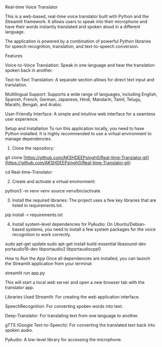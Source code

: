 Real-time Voice Translator


This is a web-based, real-time voice translator built with Python and the Streamlit framework. It allows users to speak into their microphone and have their words instantly translated and spoken aloud in a different language.

The application is powered by a combination of powerful Python libraries for speech recognition, translation, and text-to-speech conversion.



Features


Voice-to-Voice Translation: Speak in one language and hear the translation spoken back in another.

Text-to-Text Translation: A separate section allows for direct text input and translation.

Multilingual Support: Supports a wide range of languages, including English, Spanish, French, German, Japanese, Hindi, Mandarin, Tamil, Telugu, Marathi, Bengali, and Arabic.

User-Friendly Interface: A simple and intuitive web interface for a seamless user experience.



Setup and Installation
To run this application locally, you need to have Python installed. It is highly recommended to use a virtual environment to manage dependencies.

1. Clone the repository:

git clone [https://github.com/AKSHDEEPsingh0/Real-time-Translator.git](https://github.com/AKSHDEEPsingh0/Real-time-Translator.git)

cd Real-time-Translator

2. Create and activate a virtual environment:

python3 -m venv venv
source venv/bin/activate

3. Install the required libraries:
The project uses a few key libraries that are listed in requirements.txt.

pip install -r requirements.txt

4. Install system-level dependencies for PyAudio:
On Ubuntu/Debian-based systems, you need to install a few system packages for the voice recognition to work correctly.

sudo apt-get update
sudo apt-get install build-essential libasound-dev portaudio19-dev libportaudio2 libportaudiocpp0



How to Run the App
Once all dependencies are installed, you can launch the Streamlit application from your terminal:

streamlit run app.py

This will start a local web server and open a new browser tab with the translator app.



Libraries Used
Streamlit: For creating the web application interface.

SpeechRecognition: For converting spoken words into text.

Deep-Translator: For translating text from one language to another.

gTTS (Google Text-to-Speech): For converting the translated text back into spoken audio.

PyAudio: A low-level library for accessing the microphone.
